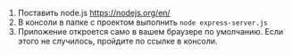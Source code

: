 1. Поставить node.js https://nodejs.org/en/
2. В консоли в папке с проектом выполнить `node express-server.js`
3. Приложение откроется само в вашем браузере по умолчанию. Если этого не случилось, пройдите по ссылке в консоли.